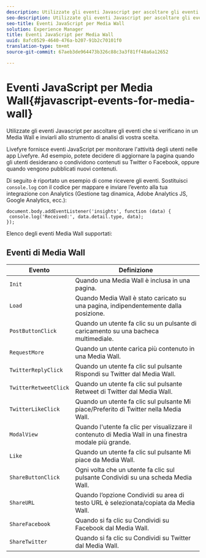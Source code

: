 ```yaml
---
description: Utilizzate gli eventi Javascript per ascoltare gli eventi che si verificano in un Media Wall e inviarli allo strumento di analisi di vostra scelta.
seo-description: Utilizzate gli eventi Javascript per ascoltare gli eventi che si verificano in un Media Wall e inviarli allo strumento di analisi di vostra scelta.
seo-title: Eventi JavaScript per Media Wall
solution: Experience Manager
title: Eventi JavaScript per Media Wall
uuid: 8afc0529-4640-476a-b207-91b2c70101f0
translation-type: tm+mt
source-git-commit: 67aeb3de964473b326c88c3a3f81ff48a6a12652

---
```



# Eventi JavaScript per Media Wall{#javascript-events-for-media-wall}

Utilizzate gli eventi Javascript per ascoltare gli eventi che si verificano in un Media Wall e inviarli allo strumento di analisi di vostra scelta.

Livefyre fornisce eventi JavaScript per monitorare l'attività degli utenti nelle app Livefyre. Ad esempio, potete decidere di aggiornare la pagina quando gli utenti desiderano o condividono contenuti su Twitter o Facebook, oppure quando vengono pubblicati nuovi contenuti.

Di seguito è riportato un esempio di come ricevere gli eventi. Sostituisci `console.log` con il codice per mappare e inviare l’evento alla tua integrazione con Analytics (Gestione tag dinamica, Adobe Analytics JS, Google Analytics, ecc.):

```
document.body.addEventListener('insights', function (data) { 
 console.log('Received:', data.detail.type, data); 
});
```

Elenco degli eventi Media Wall supportati:

## Eventi di Media Wall

| Evento | Definizione |
|---|---|
| `Init` | Quando una Media Wall è inclusa in una pagina. |
| `Load` | Quando Media Wall è stato caricato su una pagina, indipendentemente dalla posizione. |
| `PostButtonClick` | Quando un utente fa clic su un pulsante di caricamento su una bacheca multimediale. |
| `RequestMore` | Quando un utente carica più contenuto in una Media Wall. |
| `TwitterReplyClick` | Quando un utente fa clic sul pulsante Rispondi su Twitter dal Media Wall. |
| `TwitterRetweetClick` | Quando un utente fa clic sul pulsante Retweet di Twitter dal Media Wall. |
| `TwitterLikeClick` | Quando un utente fa clic sul pulsante Mi piace/Preferito di Twitter nella Media Wall. |
| `ModalView` | Quando l'utente fa clic per visualizzare il contenuto di Media Wall in una finestra modale più grande. |
| `Like` | Quando un utente fa clic sul pulsante Mi piace da Media Wall. |
| `ShareButtonClick` | Ogni volta che un utente fa clic sul pulsante Condividi su una scheda Media Wall. |
| `ShareURL` | Quando l’opzione Condividi su area di testo URL è selezionata/copiata da Media Wall. |
| `ShareFacebook` | Quando si fa clic su Condividi su Facebook dal Media Wall. |
| `ShareTwitter` | Quando si fa clic su Condividi su Twitter dal Media Wall. |
